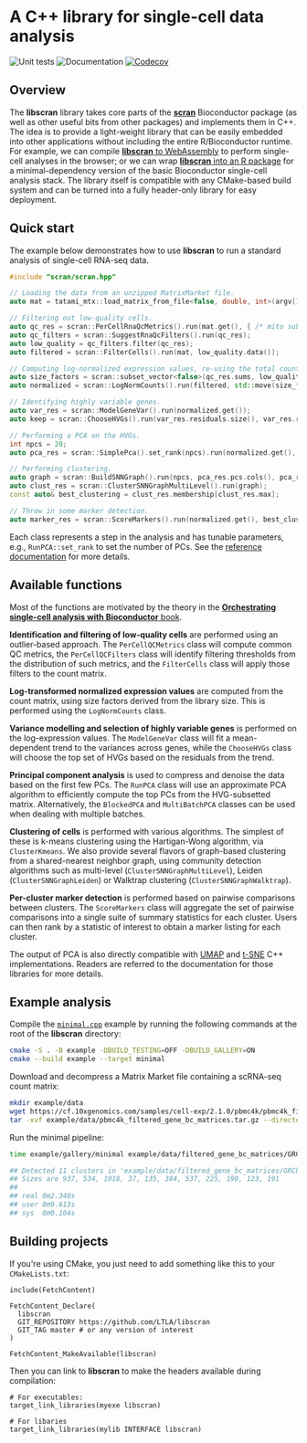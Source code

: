 # A C++ library for single-cell data analysis

![Unit tests](https://github.com/LTLA/libscran/actions/workflows/run-tests.yaml/badge.svg)
![Documentation](https://github.com/LTLA/libscran/actions/workflows/doxygenate.yaml/badge.svg)
[![Codecov](https://codecov.io/gh/LTLA/libscran/branch/master/graph/badge.svg?token=CPER7Q7FEH)](https://codecov.io/gh/LTLA/libscran)

## Overview 

The **libscran** library takes core parts of the [**scran**](https://github.com/MarioniLab/scran) Bioconductor package (as well as other useful bits from other packages) and implements them in C++.
The idea is to provide a light-weight library that can be easily embedded into other applications without including the entire R/Bioconductor runtime.
For example, we can compile [**libscran** to WebAssembly](https://github.com/jkanche/scran.js) to perform single-cell analyses in the browser;
or we can wrap [**libscran** into an R package](https://github.com/LTLA/scran.chan) for a minimal-dependency version of the basic Bioconductor single-cell analysis stack.
The library itself is compatible with any CMake-based build system and can be turned into a fully header-only library for easy deployment.

## Quick start

The example below demonstrates how to use **libscran** to run a standard analysis of single-cell RNA-seq data.

```cpp
#include "scran/scran.hpp"

// Loading the data from an unzipped MatrixMarket file.
auto mat = tatami_mtx::load_matrix_from_file<false, double, int>(argv[1]);

// Filtering out low-quality cells. 
auto qc_res = scran::PerCellRnaQcMetrics().run(mat.get(), { /* mito subset definitions go here */ });
auto qc_filters = scran::SuggestRnaQcFilters().run(qc_res);
auto low_quality = qc_filters.filter(qc_res);
auto filtered = scran::FilterCells().run(mat, low_quality.data());

// Computing log-normalized expression values, re-using the total count from the QC step.
auto size_factors = scran::subset_vector<false>(qc_res.sums, low_quality.data());
auto normalized = scran::LogNormCounts().run(filtered, std::move(size_factors));

// Identifying highly variable genes.
auto var_res = scran::ModelGeneVar().run(normalized.get());
auto keep = scran::ChooseHVGs().run(var_res.residuals.size(), var_res.residuals.data());

// Performing a PCA on the HVGs.
int npcs = 20;
auto pca_res = scran::SimplePca().set_rank(npcs).run(normalized.get(), keep.data());

// Performing clustering.
auto graph = scran::BuildSNNGraph().run(npcs, pca_res.pcs.cols(), pca_res.pcs.data());
auto clust_res = scran::ClusterSNNGraphMultiLevel().run(graph);
const auto& best_clustering = clust_res.membership[clust_res.max];

// Throw in some marker detection.
auto marker_res = scran::ScoreMarkers().run(normalized.get(), best_clustering.data());
```

Each class represents a step in the analysis and has tunable parameters, e.g., `RunPCA::set_rank` to set the number of PCs.
See the [reference documentation](https://ltla.github.io/libscran/) for more details.

## Available functions

Most of the functions are motivated by the theory in the [**Orchestrating single-cell analysis with Bioconductor** book](https://bioconductor.org/books/release/OSCA/).

**Identification and filtering of low-quality cells** are performed using an outlier-based approach.
The `PerCellQCMetrics` class will compute common QC metrics, 
the `PerCellQCFilters` class will identify filtering thresholds from the distribution of such metrics,
and the `FilterCells` class will apply those filters to the count matrix.

**Log-transformed normalized expression values** are computed from the count matrix,
using size factors derived from the library size.
This is performed using the `LogNormCounts` class.

**Variance modelling and selection of highly variable genes** is performed on the log-expression values.
The `ModelGeneVar` class will fit a mean-dependent trend to the variances across genes,
while the `ChooseHVGs` class will choose the top set of HVGs based on the residuals from the trend.

**Principal component analysis** is used to compress and denoise the data based on the first few PCs.
The `RunPCA` class will use an approximate PCA algorithm to efficiently compute the top PCs from the HVG-subsetted matrix.
Alternatively, the `BlockedPCA` and `MultiBatchPCA` classes can be used when dealing with multiple batches.

**Clustering of cells** is performed with various algorithms.
The simplest of these is k-means clustering using the Hartigan-Wong algorithm, via `ClusterKmeans`.
We also provide several flavors of graph-based clustering from a shared-nearest neighbor graph,
using community detection algorithms such as multi-level (`ClusterSNNGraphMultiLevel`), Leiden (`ClusterSNNGraphLeiden`) or Walktrap clustering (`ClusterSNNGraphWalktrap`).

**Per-cluster marker detection** is performed based on pairwise comparisons between clusters.
The `ScoreMarkers` class will aggregate the set of pairwise comparisons into a single suite of summary statistics for each cluster.
Users can then rank by a statistic of interest to obtain a marker listing for each cluster.

The output of PCA is also directly compatible with [UMAP](https://github.com/LTLA/umappp) and [t-SNE](https://github.com/LTLA/qdtsne) C++ implementations.
Readers are referred to the documentation for those libraries for more details.

## Example analysis

Compile the [`minimal.cpp`](https://github.com/LTLA/libscran/blob/master/gallery/minimal.cpp) example by running the following commands at the root of the **libscran** directory:

```sh
cmake -S . -B example -DBUILD_TESTING=OFF -DBUILD_GALLERY=ON
cmake --build example --target minimal
```

Download and decompress a Matrix Market file containing a scRNA-seq count matrix:

```sh
mkdir example/data
wget https://cf.10xgenomics.com/samples/cell-exp/2.1.0/pbmc4k/pbmc4k_filtered_gene_bc_matrices.tar.gz -P example/data
tar -xvf example/data/pbmc4k_filtered_gene_bc_matrices.tar.gz --directory example/data
```

Run the minimal pipeline:

```sh
time example/gallery/minimal example/data/filtered_gene_bc_matrices/GRCh38/matrix.mtx

## Detected 11 clusters in 'example/data/filtered_gene_bc_matrices/GRCh38/matrix.mtx'
## Sizes are 937, 534, 1018, 37, 135, 384, 537, 225, 190, 123, 191
##
## real	0m2.340s
## user	0m9.613s
## sys	0m0.104s
```

## Building projects 

If you're using CMake, you just need to add something like this to your `CMakeLists.txt`:

```
include(FetchContent)

FetchContent_Declare(
  libscran
  GIT_REPOSITORY https://github.com/LTLA/libscran
  GIT_TAG master # or any version of interest 
)

FetchContent_MakeAvailable(libscran)
```

Then you can link to **libscran** to make the headers available during compilation:

```
# For executables:
target_link_libraries(myexe libscran)

# For libaries
target_link_libraries(mylib INTERFACE libscran)
```


